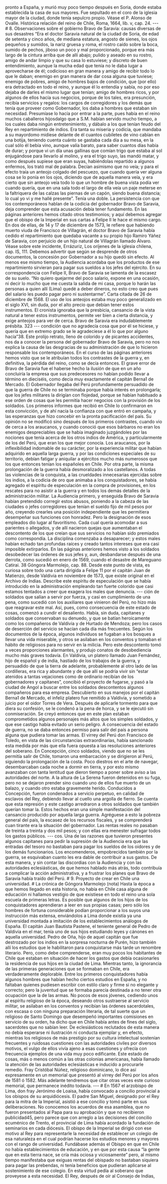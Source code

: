 pronto a España, y murió muy poco tiempo después en Soria, donde estaba establecida la casa de sus mayores. Fue sepultado en el coro de la iglesia mayor de la ciudad, donde tenía sepulcro propio. Véase el P. Alonso de Ovalle. Histórica relación del reino de Chile, Roma, 1664, lib. v, cap. 24. --- # 8. Observaciones sobre el gobierno Bravo de Saravia: causas diversas de sus desastres “Era el doctor Saravia natural de la ciudad de Soria, de edad de setenta y cinco años, de mediana estatura, angosto de sienes, los ojos pequeños y sumidos, la nariz gruesa y roma, el rostro caído sobre la boca, sumido de pechos, jiboso un poco y mal proporcionado, porque era más largo de la cintura arriba que de allí abajo; pulido y aseado en su rostro, amigo de andar limpio y que su casa lo estuviese; y discreto de buen entendimiento, aunque la mucha edad que tenía no le daba lugar a aprovecharse de él; codicioso en gran manera y amigo de recibir todo lo que le daban; enemigo en gran manera de dar cosa alguna que tuviese; enemigo de pobres, amigo de hombres bajos de condición, que (por ello) era detractado en todo el reino, y aunque él lo entendía y sabía, no por eso dejaba de darles el mismo lugar que tenían; amigo de hombres ricos, y por algunos de ellos hacía sus negocios, porque de los tales, era presunción, recibía servicios y regalos: los cargos de corregidores y los demás que tenía que proveer como Gobernador, los daba a hombres que estaban sin necesidad. Presumíase lo hacía por entrar a la parte, pues había en el reino muchos caballeros hijosdalgo que a S.M. habían servido mucho tiempo, a los cuales daba ningún entretenimiento, y dábalo a los que tenían feudo del Rey en repartimiento de indios. Era tanta su miseria y codicia, que mandaba a su mayordomo midiese delante de él cuantos cubiletes de vino cabían en una botija, teniendo cuenta cuánto se gastaba cada día a su mesa, en la cual sólo él bebía vino, aunque valía barato, para saber cuantos días había de durar; y porque vi un día unas gallinas que comían trigo que estaba al sol enjugándose para llevarlo al molino, y era el trigo suyo, las mandó matar, y como después supiese que eran suyas, habiéndolas repartido a algunos enfermos, los trató mal de palabra. Decían asimismo que no veía; y para el efecto traía un anteojo colgado del pescuezo, que cuando quería ver alguna cosa se lo ponía en los ojos, diciendo que de aquella manera veía, y era cierto que sin anteojo veía todo lo que un hombre de buena vista podía ver cuando quería, que en una sala todo el largo de ella veía un paje meterse en la faltriquera de las calzas las piernas de un capón, siendo buena distancia; lo cual yo vi y me hallé presente”. Tenía una doble. La persistencia con que los contemporáneos hablan de la codicia del gobernador Bravo de Saravia, deja comprender que esta acusación debía tener fundamento. En las páginas anteriores hemos citado otros testimonios; y aquí debemos agregar que el obispo de la Imperial en sus cartas a Felipe II le hace el mismo cargo. En dos de ellas, de 14 y 17 de diciembre de 1573, le refiere que habiendo muerto viuda de Francisco de Villagrán, el doctor Bravo de Saravia había cedido el repartimiento que quedaba vacante a su propio hijo Ramiro Yáñez de Saravia, con perjuicio de un hijo natural de Villagrán llamado Álvaro. Véase sobre este incidente, Errázuriz, Los oríjenes de la iglesia chilena, cap. IS, 111. Debemos advertir que según se desprende de otros documentos, la concesión por Gobernador a su hijo quedó sin efecto. Al menos ese mismo tiempo, la Audiencia acordaba que los productos de ese repartimiento sirvieran para pagar sus sueldos a los jefes del ejército. En su correspondencia con Felipe II, Bravo de Saravia se lamenta de la escasez de su suelo. “No quiero quejarme del poco salario, expone en una ocasión, ni decir lo mucho que me cuesta la salida de mi casa, porque lo harán las personas a quien allí (Lima) quedé a deber dineros, no esto creo que pues del salario les puedo pagar pero ni sustentarme”. Carta citada de 26 de diciembre de 1568. El uso de los anteojos estaba muy poco generalizado en el siglo XVI, sin duda, por el alto precio que debían tener estos instrumentos. El cronista ignoraba que la presbicia, cansancio de la vista natural a tener estos instrumentos, permite ver bien a cierta distancia, y exige anteojos para ver de cerca. Bravo de Saravia era indudablemente présbita. 323 --- condición que no agradecía cosa que por él se hiciese, y quería que en extremo grado se le agradeciese a él lo que por alguno hacía”38. Este prolijo retrato, lleno de colorido y de picantes accidentes, nos da a conocer la persona del gobernador Bravo de Saravia, pero no nos explica la causa de las desgracias de su administración de que lo hicieron responsable los contemporáneos. En el curso de las páginas anteriores hemos visto que se le atribuían todos los contrastes de la guerra y, en definitiva, la pérdida del reino, como se decía entonces. El grave error de Bravo de Saravia fue el haberse hecho la ilusión de que en un año concluiría la empresa que sus predecesores no habían podido llevar a término en dieciséis, como decía muy exactamente el capitán Berna1 de Mercado. El Gobernador llegaba del Perú profundamente persuadido de que la guerra de Chile no se terminaba porque había interés en prolongarla; que los jefes militares la dirigían con flojedad, porque se habían habituado a ese orden de cosas que les permitía hacer negocios con la provisión de los soldados. Los primeros informes que recibió en Chile lo confirmaron en esta convicción, y de ahí nacía la confianza con que entró en campaña, y las esperanzas que hizo concebir en la pronta pacificación del país. Su opinión no se modificó sino después de los primeros contrastes, cuando vio de cerca a los araucanos, y cuando conoció que esos bárbaros no eran los enemigos despreciables que se había imaginado juzgándoles por las nociones que tenía acerca de los otros indios de América, y particularmente de los del Perú, que eran los que mejor conocía. Los araucanos, por la inflexibilidad indomable de su carácter, por la experiencia militar que habían adquirido en aquella larga guerra, y por las condiciones especiales de su territorio, debían fatigar y aniquilar a ejércitos mucho más numerosos que los que entonces tenían los españoles en Chile. Por otra parte, la misma prolongación de la guerra había desmoralizado a los castellanos. A todas las violencias de la conquista, a las crueldades innecesarias ejercidas sobre los indios, a la codicia de oro que animaba a los conquistadores, se había agregado el espíritu de especulación en la compra de provisiones, en los rescates para no asistir a la guerra y en todos los demás detalles de la administración militar. La Audiencia primero, y enseguida Bravo de Saravia habían pretendido corregir estos abusos, poniendo a la cabeza de las ciudades o jefes corregidores que tenían el sueldo fijo de mil pesos por año, creyendo crearles una posición independiente que les permitiera desempeñar sus funciones con honradez. Pero la designación de esos empleados dio lugar al favoritismo. Cada cual quería acomodar a sus parientes o allegados, y de allí nacieron quejas que aumentaban el descontento de los que creían que sus servicios no habían sido premiados como correspondía. La disciplina comenzaba a desaparecer; y estos males habían echado tan profundas raíces y creado tantos intereses que era casi imposible extirparlos. En las páginas anteriores hemos visto a los soldados desobedecer las órdenes de sus jefes y, aun, desbandarse después de una derrota, como sucedió en enero de 1569, cuando el desastre de Mareguano Catirai. 38 Góngora Marmolejo, cap. 88. Desde este punto de vista, es curiosa sobre todo una carta dirigida a Felipe 11 por el capitán Juan de Matienzo, desde Valdivia en noviembre de 1573, que existe original en el Archivo de Indias. Describe este espíritu de especulación que se había introducido en la administración empleando tan fuerte colorido que casi estamos tentados a creer que exagera los males que denuncia. --- ción de soldados que salían a servir por fuerza, y casi en cumplimiento de una pena, como sucedió con los auxiliares que vinieron del Perú, no hizo más que reagravar este mal. Así, pues, como consecuencia de este estado de cosas, comenzó a cundir el desaliento. Había, sin duda, capitanes y soldados que conservaban su denuedo, y que se batían heroicamente como los compañeros de Valdivia y de Hurtado de Mendoza; pero los casos de deserción del servicio se hacían cada día más frecuentes. Según los documentos de la época, algunos individuos se fugaban a los bosques a llevar una vida miserable, y otros se asilaban en los conventos y tomaban el hábito de religiosos para no servir en la milicia. Pero este descontento tomó a veces proporciones alarmantes, y produjo conatos de desobediencia mucho más graves todavía. En Valdivia, un platero llamado Juan Femández, hijo de español y de india, hastiado de los trabajos de la guerra, y persuadido de que la tierra de adelante, probablemente al otro lado de las cordilleras, era rica y abundante y de que allí se podría vivir sin “estar atenidos a tantas vejaciones como de ordinario recibían de los gobernadores y capitanes”, concibió el proyecto de fugarse, y pasó a la ciudad de Angol a buscar entre los soldados descontentos algunos compañeros para esa empresa. Descubierto en sus manejos por el capitán Berna1 de Mercado, el infeliz platero fue remitido a Valdivia, y sometido a juicio por el oidor Torres de Vera. Después de aplicarle tormento para que diera su confesión, se le condenó a la pena de horca, y se le ejecutó sin conmiseración. Se creyó entonces que en este plan estaban comprometidos algunos personajes más altos que los simples soldados, y que ese castigo había evitado un serio peligro. A consecuencia del estado de guerra, no se daba entonces permiso para salir del país a persona alguna que pudiera tomar las armas. El virrey del Perú don Francisco de Toledo, en vista de las circunstancias extraordinarias, había sancionado esta medida por más que ella fuera opuesta a las resoluciones anteriores del soberano. En Concepción, cinco soldados, viendo que no se les permitía salir de Chile, tomaron una embarcación y se dirigieron al Perú, siguiendo la prolongación de la costa. Poco diestros en el arte de navegar, desembarcaban cada noche a dormir en tierra, y por esto mismo avanzaban con tanta lentitud que dieron tiempo a poner sobre aviso a las autoridades del norte. A la altura de La Serena fueron detenidos en su fuga, pero no se dejaron prender sino cuando uno de ellos fue muerto de un balazo, y cuando otro estaba gravemente herido. Conducidos a Concepción, fueron condenados a servicio perpetuo, en calidad de esclavos del Rey, debiendo llevar al cuello una argolla de fierro. Se cuenta que esta represión y este castigo arredraron a otros soldados que también querían tomar la. Estos hechos eran una simple manifestación del cansancio producido por aquella larga guerra. Agréguese a esto la pobreza general del país, la escasez de los recursos fiscales, y se comprenderá cuan tirante era la situación del gobernador. Las rentas reales no pasaban de treinta a treinta y dos mil pesos; y con ellas era menester sufragar todos los gastos públicos. --- cos. Una de las razones que tuvieron presentes algunos capitanes para pedir la supresión de la Audiencia era que las entradas del tesoro no bastaban para pagar los sueldos de los oidores y de los demás funcionarios. Los encomenderos, empobrecidos también por la guerra, se esquivaban cuanto les era dable de contribuir a sus gastos. De esta manera, y sin contar las discordias con la Audiencia y con las autoridades eclesiásticas, de que hemos hablado más atrás, todo contribuía a complicar la acción administrativa, y a frustrar los planes que Bravo de Saravia había traído del Perú. # 9. Proyecto de crear en Chile una universidad. # La crónica de Góngora Marmolejo (nota) Hasta la época a que hemos llegado en esta historia, no había en Chile casa alguna de educación ni hallamos vestigio de que existiese en todo el reino una sola escuela de primeras letras. Es posible que algunos de los hijos de los conquistadores aprendieran a leer en sus propias casas; pero sólo los hombres de fortuna considerable podían proporcionar a los suyos una instrucción más extensa, enviándolos a Lima donde existía ya una universidad montada a imitación de los establecimientos análogos de España. El capitán Juan Bautista Pastene, el teniente general de Pedro de Valdivia en el mar, tenía uno de sus hijos estudiando leyes y cánones en aquella universidad. Pedro de Oña, hijo de aquel capitán que fue destrozado por los indios en la sorpresa nocturna de Purén, hizo también allí los estudios que le habilitaron para conquistarse más tarde un renombre literario. Pero, como debe comprenderse, eran muy pocos los habitantes de Chile que estaban en situación de hacer los gastos que debía ocasionarles la residencia de sus hijos en la ciudad de Lima. Mientras tanto, la ignorancia de las primeras generaciones que se formaban en Chile, era verdaderamente deplorable. Entre los primeros conquistadores había algunos hombres que habían hecho ciertos estudios en España, y no faltaban quienes pudiesen escribir con estilo claro y firme si no elegante y correcto; pero la juventud que se formaba parecía destinada a no tener otra ocupación que la de las armas. No pocos de esos jóvenes, cediendo unos al espíritu religioso de la época, deseando otros sustraerse al servicio militar, se asilaban en los conventos y recibían las órdenes sacerdotales, con escasa o con ninguna preparación literaria, de tal suerte que un religioso de Santo Domingo que desempeñó importantes comisiones en servicio de su orden, ha dicho que en Chile había antes de fines del siglo, sacerdotes que no sabían leer. De eclesiásticos reclutados de esta manera no debía esperarse ni ilustración ni conducta ejemplar y, en efecto, mientras los religiosos de más prestigio por su cultura intelectual sostenían frecuentes y ruidosas cuestiones con las autoridades civiles por diversos motivos, el vulgo de ellos vivía ajeno a esas cuestiones y ofrecía con frecuencia ejemplos de una vida muy poco edificante. Este estado de cosas, más o menos común a las otras colonias americanas, había llamado la atención de las autoridades eclesiásticas e inducido a procurarle remedio. Fray Cristóbal Núñez, religioso dominicano, lo dice así expresamente en un memorial que presentó al virrey del Perú por los años de 1581 ó 1582. Más adelante tendremos que citar otras veces este curioso memorial, que permanece inédito todavía. --- # En 1567 el arzobispo de Lima, don fray Jerónimo de Loaisa, había convocado a concilio provincial a los obispos de su arquidiócesis. El padre San Miguel, designado por el Rey para la mitra de la Imperial, asistió a ese concilio y tomó parte en sus deliberaciones. No conocemos los acuerdos de esa asamblea, que no fueron presentados al Papa para su aprobación y que no recibieron publicidad45, pero parece que con arreglo a las decisiones del concilio ecuménico de Trento, el provincial de Lima había acordado la fundación de seminarios en cada diócesis. El obispo de la Imperial se dirigió con ese motivo al Rey para representarle la necesidad de establecer un colegio de esa naturaleza en el cual podrían hacerse los estudios menores y mayores con el rango de universidad. Fundábase además el Obispo en que en Chile no había establecimientos de educación, y en que por esta causa “la gente que en esta tierra nace, se cría más ociosa y viciosamente” pero, al mismo tiempo manifestaba que exiguas rentas del obispado no bastaban siquiera para pagar las prebendas, ni tenía beneficios que pudieran aplicarse al sostenimiento de ese colegio. En esta virtud pedía al soberano que proveyese a esta necesidad. El Rey, después de oír al Consejo de Indias,